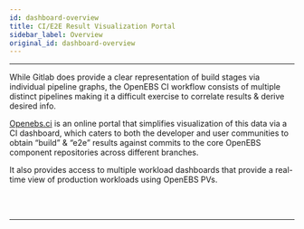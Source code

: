 ```yaml
---
id: dashboard-overview
title: CI/E2E Result Visualization Portal
sidebar_label: Overview
original_id: dashboard-overview
---
```


---

While Gitlab does provide a clear representation of build stages via individual pipeline graphs,
the OpenEBS CI workflow consists of multiple distinct pipelines making it a difficult exercise to
correlate results & derive desired info.

[Openebs.ci](https://openebs.ci/) is an online portal that simplifies visualization of this data
via a CI dashboard, which caters to both the developer and user communities to obtain “build” &
“e2e” results against commits to the core OpenEBS component repositories across different branches.

It also provides access to multiple workload dashboards that provide a real-time view of production
workloads using OpenEBS PVs.

<br/>

<br/>

<hr/>

<br/>

<br/>
